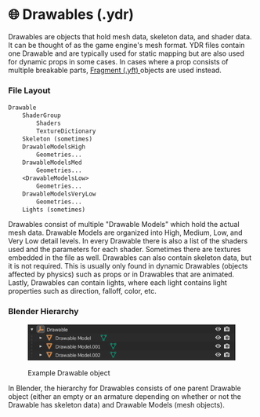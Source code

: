 # 🌐 Drawables (.ydr)

Drawables are objects that hold mesh data, skeleton data, and shader data. It can be thought of as the game engine's mesh format. YDR files contain one Drawable and are typically used for static mapping but are also used for dynamic props in some cases. In cases where a prop consists of multiple breakable parts, [Fragment (.yft) ](../fragments-.yft/)objects are used instead.

### File Layout

```
Drawable
    ShaderGroup
        Shaders
        TextureDictionary
    Skeleton (sometimes)
    DrawableModelsHigh
        Geometries...
    DrawableModelsMed
        Geometries...
    <DrawableModelsLow>
        Geometries...
    DrawableModelsVeryLow
        Geometries...
    Lights (sometimes)
```

Drawables consist of multiple "Drawable Models" which hold the actual mesh data. Drawable Models are organized into High, Medium, Low, and Very Low detail levels. In every Drawable there is also a list of the shaders used and the parameters for each shader. Sometimes there are textures embedded in the file as well. Drawables can also contain skeleton data, but it is not required. This is usually only found in dynamic Drawables (objects affected by physics) such as props or in Drawables that are animated. Lastly, Drawables can contain lights, where each light contains light properties such as direction, falloff, color, etc.

### Blender Hierarchy

<div align="left" data-full-width="false">

<figure><img src="../../.gitbook/assets/image (18).png" alt="" width="453"><figcaption><p>Example Drawable object</p></figcaption></figure>

</div>

In Blender, the hierarchy for Drawables consists of one parent Drawable object (either an empty or an armature depending on whether or not the Drawable has skeleton data) and Drawable Models (mesh objects).

